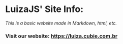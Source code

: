 # LuizaJS' Site Info:

*This is a basic website made in Markdown, html, etc.*

### Visit our website: https://luiza.cubie.com.br
